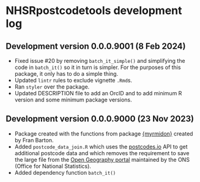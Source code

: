 # NHSRpostcodetools development log

## Development version 0.0.0.9001 (8 Feb 2024)

* Fixed issue #20 by removing `batch_it_simple()` and simplifying the code in
    `batch_it()` so it in turn is simpler.
    For the purposes of this package, it only has to do a simple thing.
* Updated `lintr` rules to exclude vignette `.Rmd`s.
* Ran `styler` over the package.
* Updated DESCRIPTION file to add an OrcID and to add minimum R version and
    some minimum package versions.

## Development version 0.0.0.9000 (23 Nov 2023)

* Package created with the functions from package [{myrmidon}][myr_gh] created by Fran Barton.
* Added `postcode_data_join.R` which uses the [postcodes.io][pio_api] API to get additional postcode data and which removes the requirement to save the large file from the [Open Geography portal][ogp] maintained by the ONS (Office for National Statistics).
* Added dependency function `batch_it()`


[myr_gh]: https://github.com/francisbarton/myrmidon
[pio_api]: https://postcodes.io
[ogp]: https://geoportal.statistics.gov.uk/datasets/postcode-to-output-area-to-lower-layer-super-output-area-to-middle-layer-super-output-area-to-local-authority-district-november-2018-lookup-in-the-uk-3/about